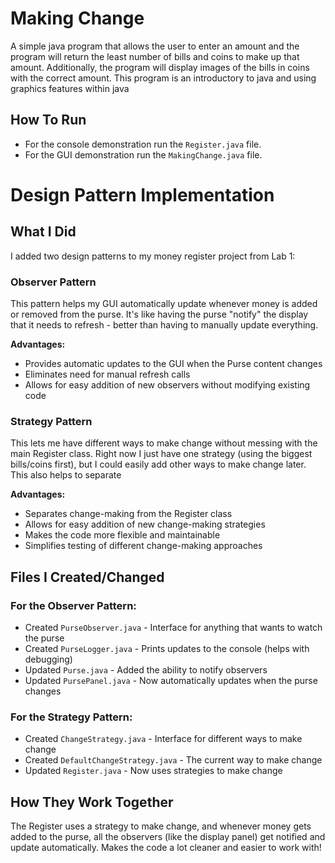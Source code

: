 # Making Change

A simple java program that allows the user to enter an amount and the program will return the least number of bills and coins to make up that amount. Additionally, the program will display images of the bills in coins with the correct amount. This program is an introductory to java and using graphics features within java

## How To Run
- For the console demonstration run the `Register.java` file.
- For the GUI demonstration run the `MakingChange.java` file.

# Design Pattern Implementation

## What I Did
I added two design patterns to my money register project from Lab 1:

### Observer Pattern
This pattern helps my GUI automatically update whenever money is added or removed from the purse. It's like having the purse "notify" the display that it needs to refresh - better than having to manually update everything.

**Advantages:**
- Provides automatic updates to the GUI when the Purse content changes
- Eliminates need for manual refresh calls
- Allows for easy addition of new observers without modifying existing code

### Strategy Pattern
This lets me have different ways to make change without messing with the main Register class. Right now I just have one strategy (using the biggest bills/coins first), but I could easily add other ways to make change later. This also helps to separate

**Advantages:**
- Separates change-making from the Register class
- Allows for easy addition of new change-making strategies
- Makes the code more flexible and maintainable
- Simplifies testing of different change-making approaches

## Files I Created/Changed

### For the Observer Pattern:
- Created `PurseObserver.java` - Interface for anything that wants to watch the purse
- Created `PurseLogger.java` - Prints updates to the console (helps with debugging)
- Updated `Purse.java` - Added the ability to notify observers
- Updated `PursePanel.java` - Now automatically updates when the purse changes

### For the Strategy Pattern:
- Created `ChangeStrategy.java` - Interface for different ways to make change
- Created `DefaultChangeStrategy.java` - The current way to make change
- Updated `Register.java` - Now uses strategies to make change

## How They Work Together
The Register uses a strategy to make change, and whenever money gets added to the purse, all the observers (like the display panel) get notified and update automatically. Makes the code a lot cleaner and easier to work with!

